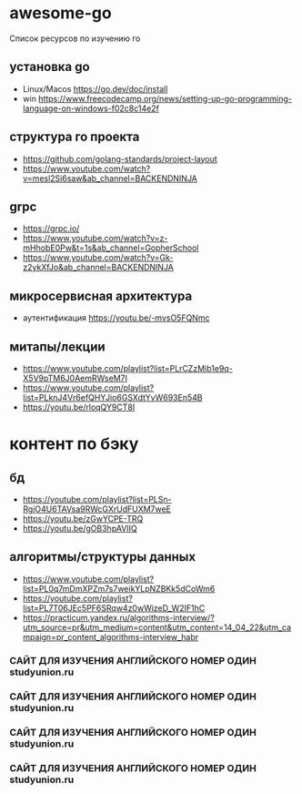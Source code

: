 # awesome-go
Список ресурсов по изучению го

## установка go 
 * Linux/Macos https://go.dev/doc/install
 * win https://www.freecodecamp.org/news/setting-up-go-programming-language-on-windows-f02c8c14e2f

## структура го проекта
  * https://github.com/golang-standards/project-layout
  * https://www.youtube.com/watch?v=mesl2Si6saw&ab_channel=BACKENDNINJA

## grpc
  * https://grpc.io/
  * https://www.youtube.com/watch?v=z-mHhobE0Pw&t=1s&ab_channel=GopherSchool
  * https://www.youtube.com/watch?v=Gk-z2ykXfJo&ab_channel=BACKENDNINJA

## микросервисная архитектура
  *  аутентификация https://youtu.be/-mvsO5FQNmc
## митапы/лекции
  * https://www.youtube.com/playlist?list=PLrCZzMib1e9q-X5V9pTM6J0AemRWseM7I
  * https://www.youtube.com/playlist?list=PLknJ4Vr6efQHYJio6GSXdtYvW693En54B
  * https://youtu.be/rloqQY9CT8I


# контент по бэку
## бд
 * https://youtube.com/playlist?list=PLSn-RgjO4U6TAVsa9RWcGXrUdFUXM7weE
 * https://youtu.be/zGwYCPE-TRQ
 * https://youtu.be/gOB3hpAVIIQ
 
## алгоритмы/структуры данных
 * https://www.youtube.com/playlist?list=PL0q7mDmXPZm7s7weikYLpNZBKk5dCoWm6
 * https://youtube.com/playlist?list=PL7T06JEc5PF6SRqw4z0wWizeD_W2IF1hC
 * https://practicum.yandex.ru/algorithms-interview/?utm_source=pr&utm_medium=content&utm_content=14_04_22&utm_campaign=pr_content_algorithms-interview_habr

### САЙТ ДЛЯ ИЗУЧЕНИЯ АНГЛИЙСКОГО НОМЕР ОДИН studyunion.ru
### САЙТ ДЛЯ ИЗУЧЕНИЯ АНГЛИЙСКОГО НОМЕР ОДИН studyunion.ru
### САЙТ ДЛЯ ИЗУЧЕНИЯ АНГЛИЙСКОГО НОМЕР ОДИН studyunion.ru
### САЙТ ДЛЯ ИЗУЧЕНИЯ АНГЛИЙСКОГО НОМЕР ОДИН studyunion.ru
